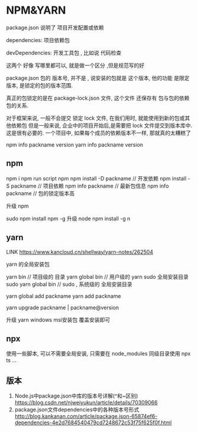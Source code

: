 # NPM&YARN

package.json
说明了 项目开发配置或依赖

dependencies: 项目依赖包

devDependencies: 开发工具包 , 比如说  代码检查

这两个 好像 写哪里都可以, 就是做一个区分 ,但是规范写的好

package.json 包的 版本号, 并不是 , 说安装的包就是 这个版本,
他的功能 是限定版本, 是锁定的包的版本范围. 

真正的包锁定的是在  package-lock.json 文件,
这个文件 还保存有  包与包的依赖包的关系.

对于框架来说, 一般不会提交 锁定 lock 文件, 在我们用时, 就能使用到新的包或其他依赖包
但是一般来说, 企业中的项目开始后,是需要把 lock 文件提交到版本库中. 这是很有必要的.
一个项目中, 如果每个成员的依赖版本不一样, 那就真的太糟糕了

npm info packname version
yarn info packname version 

## npm

npm i
npm run script
npm
npm install -D packname  // 开发依赖
npm install -S packname // 项目依赖
npm info packname // 最新包信息
npm info packname // 包的锁定版本高

升级 npm

sudo npm install npm -g
升级 node
npm install -g n

## yarn
LINK 
https://www.kancloud.cn/shellway/yarn-notes/262504


yarn 的全局安装包

yarn bin // 项目级的 目录
yarn global bin // 用户级的 yarn sudo 全局安装目录
sudo yarn global bin // sudo , 系统级的 全局安装目录

yarn global add packname
yarn add packname

yarn upgrade packname | packname@version

升级 yarn
windows msi安装包 覆盖安装即可

## npx

使用一些脚本, 可以不需要全局安装, 只需要在 node_modules 同级目录使用
npx ts ...

## 版本

1. Node.js中package.json中库的版本号详解(^和~区别)
https://blog.csdn.net/njweiyukun/article/details/70309066
2. package.json文件dependencies中的各种版本号形式
http://blog.kankanan.com/article/package.json-65874ef6-dependencies-4e2d7684540479cd7248672c53f75f625f0f.html
